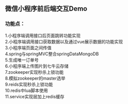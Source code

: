 ## 微信小程序前后端交互Demo<br>
### 功能点：<br>
1.小程序端调用接口后页面跳转功能实现<br>
2.小程序端调用接口获取数据以及通过vue展示数据的功能实现<br>
3.小程序端页面之间传值<br>
4.spring与springMVC整合springDataMongoDB<br>
5.生成唯一订单号<br>
6.小程序端上传图片到七牛云存储<br>
7.zookeeper实现秒杀上锁功能<br>
8.模拟zookeeper的master选举<br>
9.reids实现秒杀上锁功能<br>
10.redis中lua脚本使用<br>
11.service实现层加上redis缓存<br>